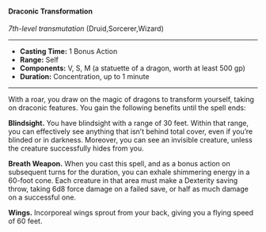 #### Draconic Transformation
*7th-level transmutation* (Druid,Sorcerer,Wizard)
___
- **Casting Time:** 1 Bonus Action
- **Range:** Self
- **Components:** V, S, M (a statuette of a dragon, worth at least 500 gp)
- **Duration:** Concentration, up to 1 minute
---
With a roar, you draw on the magic of dragons to transform yourself, taking on draconic features. You gain the following benefits until the spell ends:

**Blindsight.** You have blindsight with a range of 30 feet. Within that range, you can effectively see anything that isn’t behind total cover, even if you’re blinded or in darkness. Moreover, you can see an invisible creature, unless the creature successfully hides from you.

**Breath Weapon.** When you cast this spell, and as a bonus action on subsequent turns for the duration, you can exhale shimmering energy in a 60-foot cone. Each creature in that area must make a Dexterity saving throw, taking 6d8 force damage on a failed save, or half as much damage on a successful one.

**Wings.** Incorporeal wings sprout from your back, giving you a flying speed of 60 feet.
